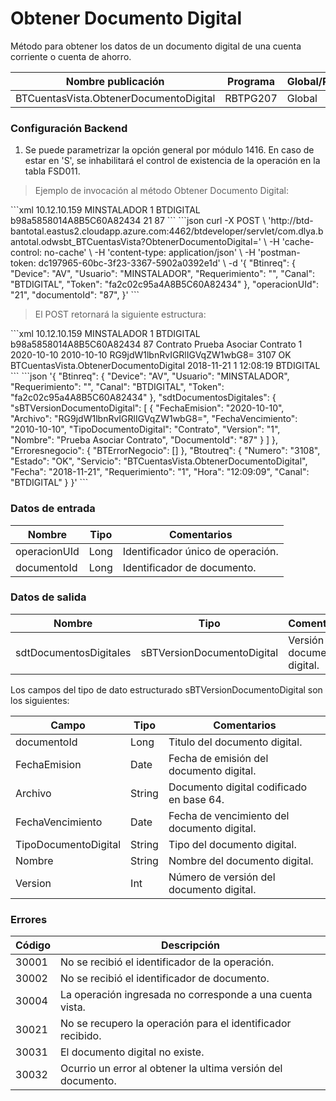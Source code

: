 # Obtener Documento Digital 

Método para obtener los datos de un documento digital de una cuenta corriente o cuenta de ahorro. 

Nombre publicación | Programa | Global/País 
--------- | ----------- | ----------- 
BTCuentasVista.ObtenerDocumentoDigital | RBTPG207 | Global 

### Configuración Backend 

1) Se puede parametrizar la opción general por módulo 1416. En caso de estar en 'S', se inhabilitará el control de existencia de la operación en la tabla FSD011. 

> Ejemplo de invocación al método Obtener Documento Digital: 

<code-group> 
<code-block title="XML" active> 
```xml 
<soapenv:Envelope xmlns:soapenv="http://schemas.xmlsoap.org/soap/envelope/" xmlns:bts="http://uy.com.dlya.bantotal/BTSOA/"> 
   <soapenv:Header/> 
   <soapenv:Body> 
      <bts:BTCuentasVista.ObtenerDocumentoDigital> 
         <bts:Btinreq> 
		  <bts:Device>10.12.10.159</bts:Device> 
            <bts:Usuario>MINSTALADOR</bts:Usuario> 
            <bts:Requerimiento>1</bts:Requerimiento> 
            <bts:Canal>BTDIGITAL</bts:Canal> 
            <bts:Token>b98a5858014A8B5C60A82434</bts:Token> 
         </bts:Btinreq> 
         <bts:operacionUId>21</bts:operacionUId> 
         <bts:documentoId>87</bts:documentoId> 
      </bts:BTCuentasVista.ObtenerDocumentoDigital> 
   </soapenv:Body> 
</soapenv:Envelope> 
``` 
</code-block> 

<code-block title="JSON"> 
```json 
curl -X POST \ 
  'http://btd-bantotal.eastus2.cloudapp.azure.com:4462/btdeveloper/servlet/com.dlya.bantotal.odwsbt_BTCuentasVista?ObtenerDocumentoDigital=' \ 
  -H 'cache-control: no-cache' \ 
  -H 'content-type: application/json' \ 
  -H 'postman-token: dc197965-60bc-3f23-3367-5902a0392e1d' \ 
  -d '{ 
	"Btinreq": { 
		"Device": "AV", 
		"Usuario": "MINSTALADOR", 
		"Requerimiento": "", 
		"Canal": "BTDIGITAL", 
		"Token": "fa2c02c95a4A8B5C60A82434" 
	}, 
	"operacionUId": "21", 
	"documentoId": "87", 
}' 
``` 
</code-block> 
</code-group> 

> El POST retornará la siguiente estructura: 

<code-group> 
<code-block title="XML" active> 
```xml 
<SOAP-ENV:Envelope xmlns:SOAP-ENV="http://schemas.xmlsoap.org/soap/envelope/" xmlns:xsd="http://www.w3.org/2001/XMLSchema" xmlns:SOAP-ENC="http://schemas.xmlsoap.org/soap/encoding/" xmlns:xsi="http://www.w3.org/2001/XMLSchema-instance" xmlns:bts="http://uy.com.dlya.bantotal/BTSOA/"> 
   <SOAP-ENV:Body> 
      <BTCuentasVista.ObtenerDocumentoDigitalResponse xmlns="http://uy.com.dlya.bantotal/BTSOA/"> 
         <Btinreq> 
            <Device>10.12.10.159</Device> 
            <Usuario>MINSTALADOR</Usuario> 
            <Requerimiento>1</Requerimiento> 
            <Canal>BTDIGITAL</Canal> 
            <Token>b98a5858014A8B5C60A82434</Token> 
         </Btinreq> 
         <sdtDocumentosDigitales> 
            <sBTVersionDocumentoDigitalns:sBTVersionDocumentoDigital xmlns:sBTVersionDocumentoDigitalns="http://uy.com.dlya.bantotal/BTSOA/" xmlns="ServiciosBT"> 
               <DocumentoId>87</DocumentoId> 
               <TipoDocumentoDigital>Contrato</TipoDocumentoDigital> 
               <Nombre>Prueba Asociar Contrato</Nombre> 
               <Version>1</Version> 
               <FechaEmision>2020-10-10</FechaEmision> 
               <FechaVencimiento>2010-10-10</FechaVencimiento> 
               <Archivo>RG9jdW1lbnRvIGRlIGVqZW1wbG8=</Archivo> 
            </sBTVersionDocumentoDigitalns:sBTVersionDocumentoDigital> 
         </sdtDocumentosDigitales> 
         <Erroresnegocio></Erroresnegocio> 
         <Btoutreq> 
            <Numero>3107</Numero> 
            <Estado>OK</Estado> 
            <Servicio>BTCuentasVista.ObtenerDocumentoDigital</Servicio> 
            <Fecha>2018-11-21</Fecha> 
            <Requerimiento>1</Requerimiento> 
            <Hora>12:08:19</Hora> 
            <Canal>BTDIGITAL</Canal> 
         </Btoutreq> 
      </BTCuentasVista.ObtenerDocumentoDigitalResponse> 
   </SOAP-ENV:Body> 
</SOAP-ENV:Envelope> 
``` 
</code-block> 

<code-block title="JSON"> 
```json 
'{ 
	"Btinreq": { 
		"Device": "AV", 
		"Usuario": "MINSTALADOR", 
		"Requerimiento": "", 
		"Canal": "BTDIGITAL", 
		"Token": "fa2c02c95a4A8B5C60A82434" 
	}, 
    "sdtDocumentosDigitales": { 
        "sBTVersionDocumentoDigital": [ 
            { 
                "FechaEmision": "2020-10-10", 
                "Archivo": "RG9jdW1lbnRvIGRlIGVqZW1wbG8=", 
                "FechaVencimiento": "2010-10-10", 
                "TipoDocumentoDigital": "Contrato", 
                "Version": "1", 
                "Nombre": "Prueba Asociar Contrato", 
                "DocumentoId": "87" 
            } 
        ] 
    }, 
    "Erroresnegocio": { 
        "BTErrorNegocio": [] 
    }, 
    "Btoutreq": { 
        "Numero": "3108", 
        "Estado": "OK", 
        "Servicio": "BTCuentasVista.ObtenerDocumentoDigital", 
        "Fecha": "2018-11-21", 
        "Requerimiento": "1", 
        "Hora": "12:09:09", 
        "Canal": "BTDIGITAL" 
    } 
}' 
``` 
</code-block> 
</code-group> 

### Datos de entrada 

Nombre | Tipo | Comentarios 
--------- | ----------- | ----------- 
operacionUId | Long | Identificador único de operación. 
documentoId | Long |  Identificador de documento. 

### Datos de salida 

Nombre | Tipo | Comentarios 
--------- | ----------- | ----------- 
sdtDocumentosDigitales | sBTVersionDocumentoDigital | Versión de documento digital. 

Los campos del tipo de dato estructurado sBTVersionDocumentoDigital son los siguientes: 

Campo | Tipo | Comentarios 
--------- | ----------- | ----------- 
documentoId | Long | Titulo del documento digital. 
FechaEmision | Date | Fecha de emisión del documento digital. 
Archivo | String | Documento digital codificado en base 64. 
FechaVencimiento | Date | Fecha de vencimiento del documento digital. 
TipoDocumentoDigital | String | Tipo del documento digital. 
Nombre | String | Nombre del documento digital. 
Version | Int | Número de versión del documento digital. 

### Errores 

Código | Descripción 
--------- | ----------- 
30001 | No se recibió el identificador de la operación. 
30002 | No se recibió el identificador de documento. 
30004 | La operación ingresada no corresponde a una cuenta vista. 
30021 | No se recupero la operación para el identificador recibido. 
30031 | El documento digital no existe. 
30032 | Ocurrio un error al obtener la ultima versión del documento. 

 

